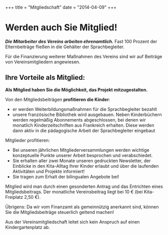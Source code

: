 +++
title = "Mitgliedschaft"
date = "2014-04-09"
+++

# Werden auch Sie Mitglied!

 

 

**_Die Mitarbeiter des Vereins arbeiten ehrenamtlich._** Fast 100 Prozent der Elternbeiträge fließen in die Gehälter 
der Sprachbegleiter.

Für die Finanzierung weiterer Maßnahmen des Vereins sind wir auf Beiträge von Vereinsmitgliedern angewiesen.

 

## Ihre Vorteile als Mitglied:

 

**Als Mitglied haben Sie die Möglichkeit, das Projekt mitzugestalten.**

Von den Mitgliedsbeiträgen **profitieren die Kinder**:

   - er werden Weiterbildungsmaßnahmen für die Sprachbegleiter bezahlt
   - unsere französische Bibliothek wird ausgebauen. Neben Kinderbüchern werden 
 regelmäßig Abonnements abgeschlossen, bei denen wir monatlich Kinderzeitschriften aus Frankreich erhalten. 
 Diese werden dann aktiv in die pädagogische Arbeit der Sprachbegleiter eingebaut


Mitglieder profitieren:

- Bei unseren jährlichen Mitgliederversammlungen werden wichtige konzeptuelle Punkte unserer Arbeit besprochen und 
verabschiedet.
- Sie erhalten aller zwei Monate unseren gedruckten Newsletter, der Einblicke in den Kita-Alltag Ihrer Kinder 
 erlaubt und über die laufenden Aktivitäten und Projekte informiert!
- Sie tragen zum Erhalt der bilingualen Angebote bei!
 

Mitglied wird man durch einen gesonderten Antrag und das Entrichten eines Mitgliedsbeitrags. Der monatliche 
Vereinsbeitrag liegt bei 10 € (bei Kita-Freiplatz 2,50 €).

 

Übrigens: Da wir vom Finanzamt als gemeinnützig anerkannt sind, können Sie die Mitgliedsbeiträge steuerlich geltend machen!

 

 

Aus der Vereinsmitgliedschaft leitet sich kein Anspruch auf einen Kindergartenplatz ab.
